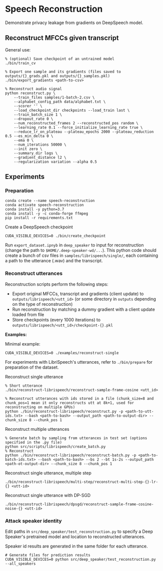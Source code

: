 # Speech Reconstruction

Demonstrate privacy leakage from gradients on DeepSpeech model.

## Reconstruct MFCCs given transcript

General use:

```
% (optional) Save checkpoint of an untrained model
./bin/train_cv

% Export one sample and its gradients (files saved to outputs/{}_grads.pkl and outputs/{}_samples.pkl)
./bin/export_gradients <path-to-csv>

% Reconstruct audio signal
python reconstruct.py \
    --train_files samples/1-batch-2.csv \
    --alphabet_config_path data/alphabet.txt \
    --scorer '' \
    --load_checkpoint_dir checkpoints --load_train last \
    --train_batch_size 1 \
    --dropout_rate 0 \
    --num_reconstructed_frames 2 --reconstructed_pos random \
    --learning_rate 0.1 --force_initialize_learning_rate true \
    --reduce_lr_on_plateau --plateau_epochs 2000 --plateau_reduction 0.5 --es_min_delta 0 \
    --ema 0 \
    --num_iterations 50000 \
    --init zero \
    --summary_dir logs \
    --gradient_distance l2 \
    --regularization variation --alpha 0.5
```

## Experiments

### Preparation

```
conda create --name speech-reconstruction
conda activate speech-reconstruction
conda install -y python=3.7
conda install -y -c conda-forge ffmpeg
pip install -r requirements.txt
```

Create a DeepSpeech checkpoint

```
CUDA_VISIBLE_DEVICES=0 ./bin/create_checkpoint
```

Run `export_dataset.ipnyb` in `deep_speaker` to input for reconstruction (change the path to `$HOME/.deep-speaker-wd/...`). This python code should create a bunch of csv files in `samples/librispeech/single/`, each containing a path to the utterance (.wav) and the transcript.

### Reconstruct utterances

Reconstruction scripts perform the following steps:

- Export original MFCCs, transcript and gradients (client update) to `outputs/librispeech/<utt_id>` (or some directory in `outputs` depending on the type of reconstruction)
- Run reconstruction by matching a dummy gradient with a client update loaded from file
- Store checkpoints (every 1000 iterations) to `outputs/librispeech/<utt_id>/checkpoint-{}.pkl`

**Examples:**

Minimal example:

```
CUDA_VISIBLE_DEVICES=0 ./examples/reconstruct-single
```

For experiments with LibriSpeech's utterances, refer to `./bin/prepare` for preparation of the dataset.

Reconstruct single utterance

```
% Short utterance
./bin/reconstruct-librispeech/reconstruct-sample-frame-cosine <utt_id>

% Reconstruct utterances with ids stored in a file (chunk_size=8 and chunk_pos=1 mean it only reconstructs utt at 8k+1, used for reconstructing on multiple GPUs)
python ./bin/reconstruct-librispeech/reconstruct.py -p <path-to-utt-ids.txt> --bash <path-to-bash> --output_path <path-to-output-dir> --chunk_size 8 --chunk_pos 1
```

Reconstruct multiple utterances

```
% Generate batch by sampling from utterances in test set (options specified in the .py file)
python src/scripts/librispeech/create_batch.py
% Reconstruct
python ./bin/reconstruct-librispeech/reconstruct-batch.py -p <path-to-batch-ids.txt> --bash <path-to-bash> --bs 2 --bt 1s-2s --output_path <path-ot-output-dir> --chunk_size 8 --chunk_pos 1
```

Reconstruct single utterance, multiple step

```
./bin/reconstruct-librispeech/multi-step/reconstruct-multi-step-{}-lr-{} <utt-id>
```

Reconstruct single utterance with DP-SGD

```
./bin/reconstruct-librispeech/dpsgd/reconstruct-sample-frame-cosine-noise-{} <utt-id>
```

### Attack speaker identity

Edit paths in `src/deep_speaker/test_reconstruction.py` to specify a Deep Speaker's pretrained model and location to reconstructed utterances.

Speaker id results are generated in the same folder for each utterance.

```
# Generate files for prediction results
CUDA_VISIBLE_DEVICES=0 python src/deep_speaker/test_reconstruction.py --all_speakers
```
